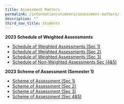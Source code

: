 ```yaml
---
title: Assessment Matters
permalink: /information/students/assessment-matters/
description: ""
third_nav_title: Students
---
```

**2023 Schedule of Weighted Assessments**  

* [Schedule of Weighted Assessments (Sec 1)](/files/Schedule%20of%20Weighted%20Assessments%20Sec%201.pdf)  
* [Schedule of Weighted Assessments (Sec 2)](/files/Schedule%20of%20Weighted%20Assessments%20Sec%202.pdf)  
* [Schedule of Weighted Assessments (Sec 3)](/files/Schedule%20of%20Weighted%20Assessments%20Sec%203.pdf)  
* [Schedule of Non-Weighted Assessments Sec (4&5)](/files/Schedule%20of%20Non-Weighted%20Assessments%20Sec%204%20%205.pdf)  
  
**2023 Scheme of Assessment (Semester 1)**
* [Scheme of Assessment (Sec 1)](https://damaisec.moe.edu.sg/qql/slot/u164/information/students/2023/Assessment%20Matters/Scheme%20of%20Assessment%20Sec%201.pdf)  
* [Scheme of Assessment (Sec 2)](https://damaisec.moe.edu.sg/qql/slot/u164/information/students/2023/Assessment%20Matters/Scheme%20of%20Assessment%20Sec%202.pdf)  
* [Scheme of Assessment (Sec 3)](https://damaisec.moe.edu.sg/qql/slot/u164/information/students/2023/Assessment%20Matters/Scheme%20of%20Assessment%20Sec%203.pdf)  
* [Scheme of Assessment (Sec 4&5)](https://damaisec.moe.edu.sg/qql/slot/u164/information/students/2023/Assessment%20Matters/Scheme%20of%20Assessment%20Sec%2045.pdf)